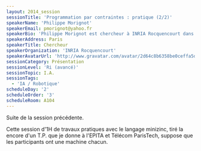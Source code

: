 ```yaml
---
layout: 2014_session
sessionTitle: 'Programmation par contraintes : pratique (2/2)'
speakerName: 'Philippe Morignot'
speakerEmail: pmorignot@yahoo.fr
speakerBio: 'Philippe Morignot est chercheur à INRIA Rocquencourt dans l’équipe-projet IMARA. Centralien, docteur en informatique, il a effectué 5 années de recherche postdoctorale à l’université de Stanford (Californie), à INRIA Grand Est (Nancy), à l’ICS FORTH (Grèce) et au Fraunhofer Institute (Allemagne) sur des thématiques de planification d’actions et d’architectures d’agents autonomes appliquées à la robotique mobile. Il a développé des applications de l’optimisation combinatoire pendant 11 ans dans l’industrie. Il a également été ingénieur-chercheur au laboratoire de robotique du CEA LIST et est membre du conseil d’administration de l’Association Française d’I.A. depuis 10 ans.'
speakerAddress: Paris
speakerTitle: Chercheur
speakerOrganization: 'INRIA Rocquencourt'
speakerAvatarUrl: 'http://www.gravatar.com/avatar/2d64c8b6358be0ceffa5d9422f070a0a?size=200&default=mm'
sessionCategory: Présentation
sessionLevel: 'Ri (avancé)'
sessionTopic: I.A.
sessionTags:
  - 'IA / Robotique'
scheduleDay: '2'
scheduleOrder: '3'
scheduleRoom: A104
---
```


Suite de la session précédente.

Cette session d'1H de travaux pratiques avec le langage minizinc, tiré la encore d'un T.P. que je donne à l'EPITA et Télécom ParisTech, suppose que les participants ont une machine chacun.
